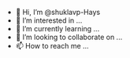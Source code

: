 - 👋 Hi, I’m @shuklavp-Hays
- 👀 I’m interested in ...
- 🌱 I’m currently learning ...
- 💞️ I’m looking to collaborate on ...
- 📫 How to reach me ...

<!---
shuklavp-Hays/shuklavp-Hays is a ✨ special ✨ repository because its `README.md` (this file) appears on your GitHub profile.
You can click the Preview link to take a look at your changes.
--->
